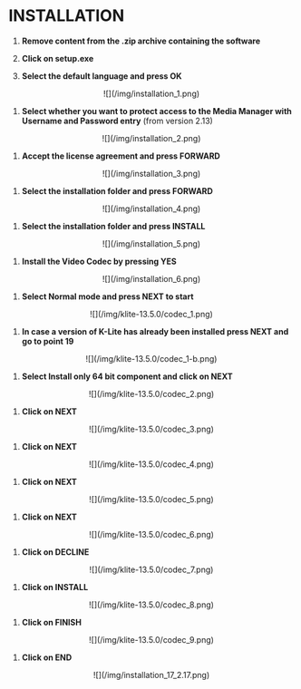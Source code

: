 # INSTALLATION
<div class="steps">

1. __Remove content from the .zip archive containing the software__

1. __Click on setup.exe__

1. __Select the default language and press <span class="text-lightblue">OK</span>__
<center>![](/img/installation_1.png)</center>

1. __Select whether you want to protect access to the Media Manager with Username and Password entry__ (from version 2.13)
<center>![](/img/installation_2.png)</center>

1. __Accept the license agreement and press <span class="text-lightblue">FORWARD</span>__
<center>![](/img/installation_3.png)</center>

1. __Select the installation folder and press <span class="text-lightblue">FORWARD</span>__
<center>![](/img/installation_4.png)</center>

1. __Select the installation folder and press <span class="text-lightblue">INSTALL</span>__
<center>![](/img/installation_5.png)</center>

1. __Install the Video Codec by pressing <span class="text-lightblue">YES</span>__
<center>![](/img/installation_6.png)</center>

1. __Select <span class="text-purple">Normal mode</span> and press <span class="text-lightblue">NEXT</span> to start__
<center>![](/img/klite-13.5.0/codec_1.png)</center>

1. __In case a version of K-Lite has already been installed press <span class="text-lightblue">NEXT</span> and go to point 19__
<center>![](/img/klite-13.5.0/codec_1-b.png)</center>

1. __Select <span class="text-purple">Install only 64 bit component</span> and click on <span class="text-lightblue">NEXT</span>__
<center>![](/img/klite-13.5.0/codec_2.png)</center>

1. __Click on <span class="text-lightblue">NEXT</span>__
<center>![](/img/klite-13.5.0/codec_3.png)</center>

1. __Click on <span class="text-lightblue">NEXT</span>__
<center>![](/img/klite-13.5.0/codec_4.png)</center>

1. __Click on <span class="text-lightblue">NEXT</span>__
<center>![](/img/klite-13.5.0/codec_5.png)</center>

1. __Click on <span class="text-lightblue">NEXT</span>__
<center>![](/img/klite-13.5.0/codec_6.png)</center>

1. __Click on <span class="text-lightblue">DECLINE</span>__
<center>![](/img/klite-13.5.0/codec_7.png)</center>

1. __Click on <span class="text-lightblue">INSTALL</span>__
<center>![](/img/klite-13.5.0/codec_8.png)</center>

1. __Click on <span class="text-lightblue">FINISH</span>__
<center>![](/img/klite-13.5.0/codec_9.png)</center>

1. __Click on <span class="text-lightblue">END</span>__
<center>![](/img/installation_17_2.17.png)</center>

</div>
